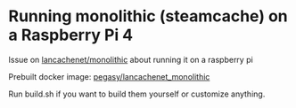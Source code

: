 # Running monolithic (steamcache) on a Raspberry Pi 4

Issue on [lancachenet/monolithic](https://github.com/lancachenet/monolithic/issues/21) about running it on a raspberry pi

Prebuilt docker image: [pegasy/lancachenet_monolithic](https://cloud.docker.com/repository/docker/pegasy/lancachenet_monolithic)

Run build.sh if you want to build them yourself or customize anything. 
